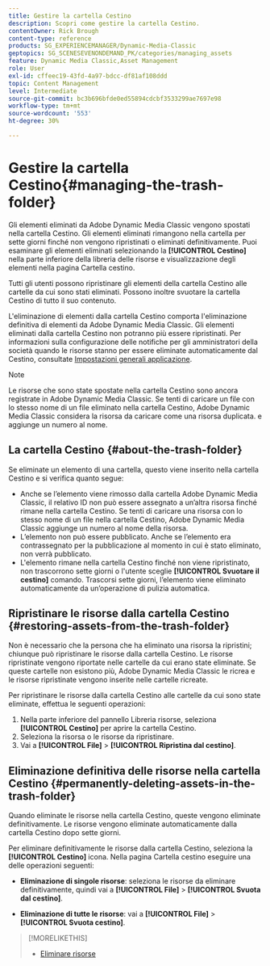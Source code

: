 ```yaml
---
title: Gestire la cartella Cestino
description: Scopri come gestire la cartella Cestino.
contentOwner: Rick Brough
content-type: reference
products: SG_EXPERIENCEMANAGER/Dynamic-Media-Classic
geptopics: SG_SCENESEVENONDEMAND_PK/categories/managing_assets
feature: Dynamic Media Classic,Asset Management
role: User
exl-id: cffeec19-43fd-4a97-bdcc-df81af108ddd
topic: Content Management
level: Intermediate
source-git-commit: bc3b696bfde0ed55894cdcbf3533299ae7697e98
workflow-type: tm+mt
source-wordcount: '553'
ht-degree: 30%

---
```


# Gestire la cartella Cestino{#managing-the-trash-folder}

Gli elementi eliminati da Adobe Dynamic Media Classic vengono spostati nella cartella Cestino. Gli elementi eliminati rimangono nella cartella per sette giorni finché non vengono ripristinati o eliminati definitivamente. Puoi esaminare gli elementi eliminati selezionando la **[!UICONTROL Cestino]** nella parte inferiore della libreria delle risorse e visualizzazione degli elementi nella pagina Cartella cestino.

Tutti gli utenti possono ripristinare gli elementi della cartella Cestino alle cartelle da cui sono stati eliminati. Possono inoltre svuotare la cartella Cestino di tutto il suo contenuto.

L&#39;eliminazione di elementi dalla cartella Cestino comporta l&#39;eliminazione definitiva di elementi da Adobe Dynamic Media Classic. Gli elementi eliminati dalla cartella Cestino non potranno più essere ripristinati. Per informazioni sulla configurazione delle notifiche per gli amministratori della società quando le risorse stanno per essere eliminate automaticamente dal Cestino, consultate [Impostazioni generali applicazione](application-setup.md#general_settings).

>[!NOTE]
>
>Le risorse che sono state spostate nella cartella Cestino sono ancora registrate in Adobe Dynamic Media Classic. Se tenti di caricare un file con lo stesso nome di un file eliminato nella cartella Cestino, Adobe Dynamic Media Classic considera la risorsa da caricare come una risorsa duplicata. e aggiunge un numero al nome.

## La cartella Cestino {#about-the-trash-folder}

Se eliminate un elemento di una cartella, questo viene inserito nella cartella Cestino e si verifica quanto segue:

* Anche se l’elemento viene rimosso dalla cartella Adobe Dynamic Media Classic, il relativo ID non può essere assegnato a un’altra risorsa finché rimane nella cartella Cestino. Se tenti di caricare una risorsa con lo stesso nome di un file nella cartella Cestino, Adobe Dynamic Media Classic aggiunge un numero al nome della risorsa.
* L’elemento non può essere pubblicato. Anche se l’elemento era contrassegnato per la pubblicazione al momento in cui è stato eliminato, non verrà pubblicato.
* L&#39;elemento rimane nella cartella Cestino finché non viene ripristinato, non trascorrono sette giorni o l&#39;utente sceglie **[!UICONTROL Svuotare il cestino]** comando. Trascorsi sette giorni, l’elemento viene eliminato automaticamente da un’operazione di pulizia automatica.

## Ripristinare le risorse dalla cartella Cestino {#restoring-assets-from-the-trash-folder}

Non è necessario che la persona che ha eliminato una risorsa la ripristini; chiunque può ripristinare le risorse dalla cartella Cestino. Le risorse ripristinate vengono riportate nelle cartelle da cui erano state eliminate. Se queste cartelle non esistono più, Adobe Dynamic Media Classic le ricrea e le risorse ripristinate vengono inserite nelle cartelle ricreate.

Per ripristinare le risorse dalla cartella Cestino alle cartelle da cui sono state eliminate, effettua le seguenti operazioni:

1. Nella parte inferiore del pannello Libreria risorse, seleziona **[!UICONTROL Cestino]** per aprire la cartella Cestino.
1. Seleziona la risorsa o le risorse da ripristinare.
1. Vai a **[!UICONTROL File]** > **[!UICONTROL Ripristina dal cestino]**.

## Eliminazione definitiva delle risorse nella cartella Cestino {#permanently-deleting-assets-in-the-trash-folder}

Quando eliminate le risorse nella cartella Cestino, queste vengono eliminate definitivamente. Le risorse vengono eliminate automaticamente dalla cartella Cestino dopo sette giorni.

Per eliminare definitivamente le risorse dalla cartella Cestino, seleziona la **[!UICONTROL Cestino]** icona. Nella pagina Cartella cestino eseguire una delle operazioni seguenti:

* **Eliminazione di singole risorse**: seleziona le risorse da eliminare definitivamente, quindi vai a **[!UICONTROL File]** > **[!UICONTROL Svuota dal cestino]**.

* **Eliminazione di tutte le risorse**: vai a **[!UICONTROL File]** > **[!UICONTROL Svuota cestino]**.

>[!MORELIKETHIS]
>
>* [Eliminare risorse](moving-renaming-deleting-assets.md#delete_assets)
